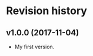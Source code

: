 Revision history
=======================================


v1.0.0 (2017-11-04)
---------------------------------------

* My first version.
